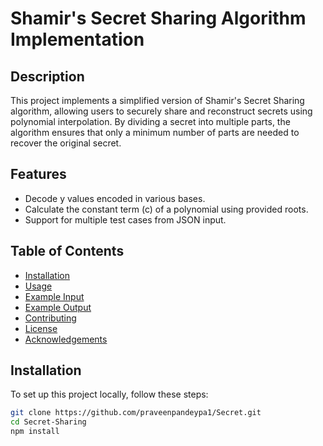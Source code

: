 # Shamir's Secret Sharing Algorithm Implementation

## Description
This project implements a simplified version of Shamir's Secret Sharing algorithm, allowing users to securely share and reconstruct secrets using polynomial interpolation. By dividing a secret into multiple parts, the algorithm ensures that only a minimum number of parts are needed to recover the original secret.

## Features
- Decode y values encoded in various bases.
- Calculate the constant term (c) of a polynomial using provided roots.
- Support for multiple test cases from JSON input.

## Table of Contents
- [Installation](#installation)
- [Usage](#usage)
- [Example Input](#example-input)
- [Example Output](#example-output)
- [Contributing](#contributing)
- [License](#license)
- [Acknowledgements](#acknowledgements)

## Installation
To set up this project locally, follow these steps:
```bash
git clone https://github.com/praveenpandeypa1/Secret.git
cd Secret-Sharing
npm install

